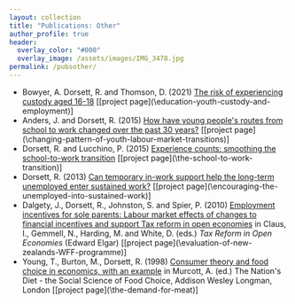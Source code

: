 ```yaml
---
layout: collection
title: "Publications: Other"
author_profile: true
header:
  overlay_color: "#000"
  overlay_image: /assets/images/IMG_3478.jpg
permalink: /pubsother/
---
```

* Bowyer, A. Dorsett, R. and Thomson, D. (2021) [The risk of experiencing custody aged 16-18](https://ffteducationdatalab.org.uk/2021/03/the-risk-of-experiencing-custody-aged-16-18/) [[project page](\education-youth-custody-and-employment\)]
* Anders, J. and Dorsett, R. (2015) [How have young people's routes from school to work changed over the past 30 years?](http://www.niesr.ac.uk/blog/how-have-young-people%E2%80%99s-routes-school-work-changed-over-past-30-years#.V6BdpTVcQgQ) [[project page](\changing-pattern-of-youth-labour-market-transitions\)]
* Dorsett, R. and Lucchino, P. (2015) [Experience counts: smoothing the school-to-work transition](http://niesr.ac.uk/blog/experience-counts-smoothing-school-work-transition#.VYKfdNLF_mc) [[project page](\the-school-to-work-transition\)]
* Dorsett, R. (2013) [Can temporary in-work support help the long-term unemployed enter sustained work?](http://voxeu.org/article/temporary-work-support-and-long-term-joblessness) [[project page](\encouraging-the-unemployed-into-sustained-work\)]
* Dalgety, J., Dorsett, R., Johnston, S. and Spier, P. (2010) [Employment incentives for sole parents: Labour market effects of changes to financial incentives and support Tax reform in open economies](http://www.elgaronline.com/view/9781848447745.00017.xml) in  Claus, I., Gemmell, N., Harding, M. and White, D. (eds.) *Tax Reform in Open Economies* (Edward Elgar) [[project page](\evaluation-of-new-zealands-WFF-programme\)]
* Young, T., Burton, M., Dorsett, R. (1998) [Consumer theory and food choice in economics, with an example](https://www.amazon.com/Nations-Diet-Social-Science-Choice/dp/0582302854) in Murcott, A. (ed.) The Nation's Diet - the Social Science of Food Choice, Addison Wesley Longman, London  [[project page](\the-demand-for-meat\)]

